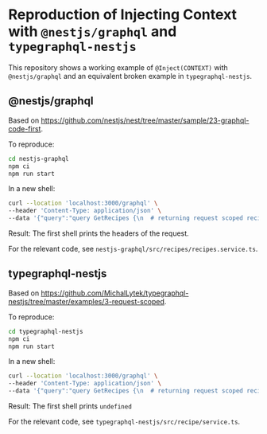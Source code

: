 # Reproduction of Injecting Context with `@nestjs/graphql` and `typegraphql-nestjs`

This repository shows a working example of `@Inject(CONTEXT)` with `@nestjs/graphql` and an equivalent broken example in `typegraphql-nestjs`.

## @nestjs/graphql

Based on <https://github.com/nestjs/nest/tree/master/sample/23-graphql-code-first>.

To reproduce:

```bash
cd nestjs-graphql
npm ci
npm run start
```

In a new shell:

```bash
curl --location 'localhost:3000/graphql' \
--header 'Content-Type: application/json' \
--data '{"query":"query GetRecipes {\n  # returning request scoped recipes list from `RecipeService`\n  # which is empty for every request (`recipes: Recipe[] = []`)\n  recipes {\n    title\n    description\n  }\n}","variables":{}}'
```

Result: The first shell prints the headers of the request.

For the relevant code, see `nestjs-graphql/src/recipes/recipes.service.ts`.

## typegraphql-nestjs

Based on <https://github.com/MichalLytek/typegraphql-nestjs/tree/master/examples/3-request-scoped>.

To reproduce:

```bash
cd typegraphql-nestjs
npm ci
npm run start
```

In a new shell:

```bash
curl --location 'localhost:3000/graphql' \
--header 'Content-Type: application/json' \
--data '{"query":"query GetRecipes {\n  # returning request scoped recipes list from `RecipeService`\n  # which is empty for every request (`recipes: Recipe[] = []`)\n  recipes {\n    title\n    description\n  }\n}","variables":{}}'
```

Result: The first shell prints `undefined`

For the relevant code, see `typegraphql-nestjs/src/recipe/service.ts`.
